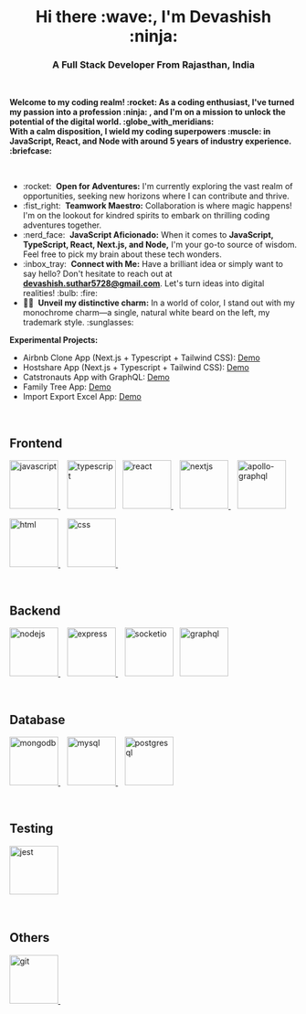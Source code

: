 <h1 align="center">Hi there :wave:, I'm Devashish :ninja: </h1>

<h3 align="center">A Full Stack Developer From Rajasthan, India</h3>

<br/>
<p><strong>Welcome to my coding realm! :rocket: As a coding enthusiast, I've turned my passion into a profession :ninja: , and I'm on a mission to unlock the potential of the digital world. :globe_with_meridians: <br/>
With a calm disposition, I wield my coding superpowers :muscle: in JavaScript, React, and Node with around 5 years of industry experience. :briefcase:</strong></p>
</br>

<ul>
<li>:rocket: &nbsp;<strong>Open for Adventures:</strong> I'm currently exploring the vast realm of opportunities, seeking new horizons where I can contribute and thrive.</li>
<li>:fist_right: &nbsp;<strong>Teamwork Maestro:</strong> Collaboration is where magic happens! I'm on the lookout for kindred spirits to embark on thrilling coding adventures together.</li>
<li>:nerd_face: &nbsp;<strong>JavaScript Aficionado:</strong> When it comes to <strong>JavaScript, TypeScript, React, Next.js, and Node,</strong> I'm your go-to source of wisdom. Feel free to pick my brain about these tech wonders.</li>
<li>:inbox_tray: &nbsp;<strong>Connect with Me:</strong> Have a brilliant idea or simply want to say hello? Don't hesitate to reach out at <strong><a href="mailto:devashish.suthar5728@gmail.com">devashish.suthar5728@gmail.com</a></strong>. Let's turn ideas into digital realities! :bulb: :fire:</li>
<li>🧔✨ &nbsp;<strong>Unveil my distinctive charm:</strong> In a world of color, I stand out with my monochrome charm—a single, natural white beard on the left, my trademark style. :sunglasses:</li>
</ul>
<p><strong>Experimental Projects: </strong></p>
<ul>
  <li>Airbnb Clone App (Next.js + Typescript + Tailwind CSS): <a
    href="https://airbnb-next-me.vercel.app/"
    target="_blank"
  >Demo
  </a>
  </li>
  <li>Hostshare App (Next.js + Typescript + Tailwind CSS): <a
    href="https://hostshare-next.vercel.app/"
    target="_blank"
  >Demo
  </a>
  </li>
  <li>Catstronauts App with GraphQL: <a
    href="https://catstronauts-react.netlify.app/"
    target="_blank"
  >Demo
  </a>
  </li>
   <li>Family Tree App: <a
    href="https://family-tree-react.netlify.app/"
    target="_blank"
  >Demo
  </a>
  </li>
  </li>
   <li>Import Export Excel App: <a
    href="https://import-export-excel.netlify.app/"
    target="_blank"
  >Demo
  </a>
  </li>
</ul>
<br/>
<h2>Frontend</h2>
<p>
  <a
    href="https://developer.mozilla.org/en-US/docs/Web/JavaScript"
    target="_blank"
  >
    <img
      src="https://cdn.jsdelivr.net/gh/devicons/devicon/icons/javascript/javascript-original.svg"
      alt="javascript"
      height="85"
    />
  </a>
  &nbsp;&nbsp;
  <a href="https://www.typescriptlang.org/" target="_blank"
    ><img
      src="https://www.vectorlogo.zone/logos/typescriptlang/typescriptlang-icon.svg"
      alt="typescript"
      height="85" /></a
  >&nbsp;&nbsp;
  <a href="https://reactjs.org/" target="_blank">
    <img
      src="https://www.vectorlogo.zone/logos/reactjs/reactjs-ar21.svg"
      alt="react"
      height="85"
    /> </a
  >&nbsp;&nbsp;
  <a href="https://nextjs.org/" target="_blank">
    <img
      src="https://cdn.jsdelivr.net/gh/devicons/devicon/icons/nextjs/nextjs-original-wordmark.svg"
      alt="nextjs"
      height="85"
    />
  </a>
  &nbsp;&nbsp;
  <a href="https://www.apollographql.com/" target="_blank">
    <img
      src="https://www.vectorlogo.zone/logos/apollographql/apollographql-ar21.svg"
      alt="apollo-graphql"
      height="85"
    />
  </a>
</p>
<p>
  <a href="https://www.w3.org/html/" target="_blank">
    <img
      src="https://cdn.jsdelivr.net/gh/devicons/devicon/icons/html5/html5-original-wordmark.svg"
      alt="html"
      height="85"
    />
  </a>
  &nbsp;&nbsp;
  <a href="https://www.w3schools.com/css/" target="_blank">
    <img
      src="https://cdn.jsdelivr.net/gh/devicons/devicon/icons/css3/css3-original-wordmark.svg"
      alt="css"
      height="85"
    />
  </a>
  &nbsp;&nbsp;
</p>

<br />
<h2>Backend</h2>
<p>
  <a href="https://nodejs.org" target="_blank">
    <img
      src="https://www.vectorlogo.zone/logos/nodejs/nodejs-ar21.svg"
      alt="nodejs"
      height="85"
    />
  </a>
  &nbsp;&nbsp;
  <a href="https://expressjs.com" target="_blank">
    <img
      src="https://www.vectorlogo.zone/logos/expressjs/expressjs-ar21.svg"
      alt="express"
      height="85"
    /> </a
  >&nbsp;&nbsp;
  <a href="https://socket.io/" target="_blank"
    ><img
      src="https://www.vectorlogo.zone/logos/socketio/socketio-ar21.svg"
      alt="socketio"
      height="85" /></a
  >&nbsp;&nbsp;
  <a href="https://graphql.org/" target="_blank"
    ><img
      src="https://www.vectorlogo.zone/logos/graphql/graphql-ar21.svg"
      alt="graphql"
      height="85" /></a
  >&nbsp;&nbsp;
</p>

<br />
<h2>Database</h2>
<p>
  <a href="https://www.mongodb.com/" target="_blank">
    <img
      src="https://www.vectorlogo.zone/logos/mongodb/mongodb-ar21.svg"
      alt="mongodb"
      height="85"
    />
  </a>
  &nbsp;&nbsp;
  <a href="https://www.mysql.com/" target="_blank">
    <img
      src="https://www.vectorlogo.zone/logos/mysql/mysql-ar21.svg"
      alt="mysql"
      height="85"
    />
  </a>
  &nbsp;&nbsp;
  <a href="https://www.postgresql.org/" target="_blank"
    ><img
      src="https://www.vectorlogo.zone/logos/postgresql/postgresql-ar21.svg"
      alt="postgresql"
      height="85" /></a
  >&nbsp;&nbsp;
</p>

<br />
<h2>Testing</h2>
<p>
  <a href="https://jestjs.io/" target="_blank"
    ><img
      src="https://www.vectorlogo.zone/logos/jestjsio/jestjsio-ar21.svg"
      alt="jest"
      height="85" /></a
  >&nbsp;&nbsp;
</p>

<br />
<h2>Others</h2>
<p>
  <a href="https://git-scm.com/" target="_blank">
    <img
      src="https://www.vectorlogo.zone/logos/git-scm/git-scm-ar21.svg"
      alt="git"
      height="85"
    />
  </a>
  &nbsp;&nbsp;
</p>
